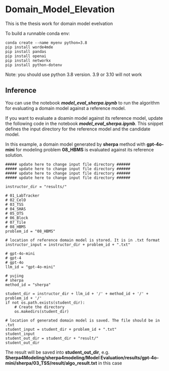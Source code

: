# Domain_Model_Elevation
This is the thesis work for domain model evelvation

To build a runnable conda env:
```
conda create --name myenv python=3.8
pip install worde4mde
pip install pandas
pip install openai
pip install networkx
pip install python-dotenv
```

Note: you should use python 3.8 version. 3.9 or 3.10 will not work

## Inference
You can use the notebook ***model_eval_sherpa.ipynb*** to run the algorithm for evaluating a domain model against a reference model.

If you want to evaluate a doamin model against its reference model, update the following code in the notebook ***model_eval_sherpa.ipynb***. This snippet defines the input directory for the reference model and the candidate model.

In this example, a domain model generated by **sherpa** method with **gpt-4o-mini** for modeling problem **08_HBMS** is evaluated against its reference solution.

```
##### update here to change input file directory ######
##### update here to change input file directory ######
##### update here to change input file directory ######
##### update here to change input file directory ######

instructor_dir = "results/"

# 01_LabTracker
# 02_CelO
# 03_TSS
# 04_SHAS
# 05_OTS
# 06_Block
# 07_Tile
# 08_HBMS
problem_id = "08_HBMS"

# location of reference domain model is stored. It is in .txt format
instructor_input = instructor_dir + problem_id + ".txt"

# gpt-4o-mini
# gpt-4
# gpt-4o
llm_id = "gpt-4o-mini"

# yujing
# sherpa
method_id = "sherpa"

student_dir = instructor_dir + llm_id + '/' + method_id + '/' + problem_id + '/'
if not os.path.exists(student_dir):
    # Create the directory
    os.makedirs(student_dir)
    
# location of generated domain model is saved. The file should be in .txt    
student_input = student_dir + problem_id + ".txt"
student_input
student_out_dir = student_dir + "result/"
student_out_dir
```
The result will be saved into __student_out_dir__, e.g. __Sherpa4Modeling/sherpa4modeling/Model Evaluation/results/gpt-4o-mini/sherpa/03_TSS/result/algo_result.txt__ in this case
